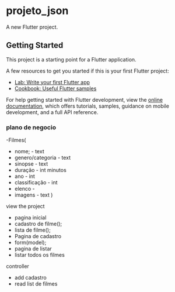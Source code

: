 # projeto_json

A new Flutter project.

## Getting Started

This project is a starting point for a Flutter application.

A few resources to get you started if this is your first Flutter project:

- [Lab: Write your first Flutter app](https://docs.flutter.dev/get-started/codelab)
- [Cookbook: Useful Flutter samples](https://docs.flutter.dev/cookbook)

For help getting started with Flutter development, view the
[online documentation](https://docs.flutter.dev/), which offers tutorials,
samples, guidance on mobile development, and a full API reference.


### plano de negocio
-Filmes(
 - nome; - text
 - genero/categoria - text
 - sinopse - text
 - duração - int minutos
 - ano - int
 - classificação - int
 - elenco - <text>
 - imagens - text
)

view the project
- pagina inicial
 - cadastro de filme();
 - lista de filme();
- Pagina de cadastro
 - form(model);
- pagina de listar
 - listar todos os filmes
 
controller
- add cadastro
- read list de filmes